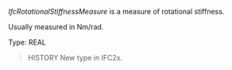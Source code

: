 _IfcRotationalStiffnessMeasure_ is a measure of rotational stiffness.

<!-- end of short definition -->


Usually measured in Nm/rad.

Type: REAL

> HISTORY New type in IFC2x.
